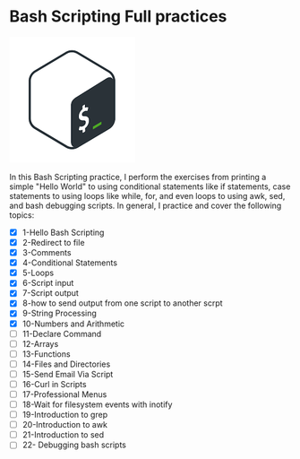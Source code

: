 
# Bash Scripting Full practices

![Bash screen](../assets/bash.png)

In this Bash Scripting practice, I perform the exercises from printing a simple "Hello World" to using conditional statements like if statements, case statements to using loops like while, for, and even loops to using awk, sed, and bash debugging scripts. In general, I practice and cover the following topics:

- [x] 1-Hello Bash Scripting
- [x] 2-Redirect to file
- [x] 3-Comments
- [x] 4-Conditional Statements
- [x] 5-Loops
- [x] 6-Script input
- [x] 7-Script output
- [x] 8-how to send output from one script to another scrpt
- [x] 9-String Processing
- [x] 10-Numbers and Arithmetic
- [ ] 11-Declare Command
- [ ] 12-Arrays
- [ ] 13-Functions
- [ ] 14-Files and Directories
- [ ] 15-Send Email Via Script
- [ ] 16-Curl in Scripts
- [ ] 17-Professional Menus
- [ ] 18-Wait for filesystem events with inotify
- [ ] 19-Introduction to grep
- [ ] 20-Introduction to awk
- [ ] 21-Introduction to sed
- [ ] 22- Debugging bash scripts